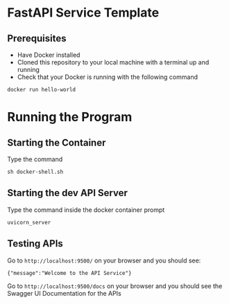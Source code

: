 # FastAPI Service Template

## Prerequisites
* Have Docker installed
* Cloned this repository to your local machine with a terminal up and running
* Check that your Docker is running with the following command

`docker run hello-world`

# Running the Program

## Starting the Container
Type the command 

`sh docker-shell.sh` 

## Starting the dev API Server
Type the command inside the docker container prompt

`uvicorn_server` 


## Testing APIs
Go to `http://localhost:9500/` on your browser and you should see:

```
{"message":"Welcome to the API Service"}
```

Go to `http://localhost:9500/docs` on your browser and you should see the Swagger UI Documentation for the APIs




